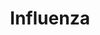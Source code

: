 ---
title: "Influenza"
description: 
topic: influenza
menu:
  topics:
    name: 
    identifier: influenza
banner: 
banner_caption:
--- 